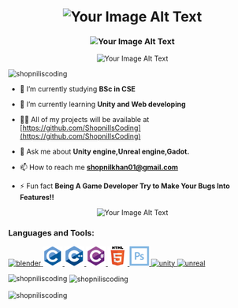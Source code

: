 <h1 align="center">
  <img src="https://github.com/ShopnilIsCoding/ShopnilIsCoding/assets/122216988/7af217b5-366c-48df-a80c-18b0684af3bb" alt="Your Image Alt Text">
</h1>


<h3 align="center">
  <img src="https://github.com/ShopnilIsCoding/ShopnilIsCoding/assets/122216988/021c9b41-0625-4e4c-be47-12031f990189" alt="Your Image Alt Text">
</h3>

<p align="center">
  <img src="https://github.com/ShopnilIsCoding/ShopnilIsCoding/assets/122216988/74105e5d-b83d-42e8-ab63-62cc21edf5c2.gif" alt="Your Image Alt Text">
</p>

  
<img src="https://komarev.com/ghpvc/?username=shopniliscoding&label=Profile%20views&color=0e75b6&style=flat" alt="shopniliscoding" /> </p>

- 🔭 I’m currently studying **BSc in CSE**

- 🌱 I’m currently learning **Unity and Web developing**

- 👨‍💻 All of my projects will be available at [https://github.com/ShopnilIsCoding](https://github.com/ShopnilIsCoding)

- 💬 Ask me about **Unity engine,Unreal engine,Gadot.**

- 📫 How to reach me **shopnilkhan01@gmail.com**

- ⚡ Fun fact **Being A Game Developer Try to Make Your Bugs Into Features!!**



<p align="center">
  <img src="https://github.com/ShopnilIsCoding/ShopnilIsCoding/assets/122216988/d484052b-1f33-425b-9ea7-98ddf7629da4.gif" alt="Your Image Alt Text">
</p>


<h3 align="left">Languages and Tools:</h3>
<p align="left"> <a href="https://www.blender.org/" target="_blank" rel="noreferrer"> <img src="https://download.blender.org/branding/community/blender_community_badge_white.svg" alt="blender" width="40" height="40"/> </a> <a href="https://www.cprogramming.com/" target="_blank" rel="noreferrer"> <img src="https://raw.githubusercontent.com/devicons/devicon/master/icons/c/c-original.svg" alt="c" width="40" height="40"/> </a> <a href="https://www.w3schools.com/cpp/" target="_blank" rel="noreferrer"> <img src="https://raw.githubusercontent.com/devicons/devicon/master/icons/cplusplus/cplusplus-original.svg" alt="cplusplus" width="40" height="40"/> </a> <a href="https://www.w3schools.com/cs/" target="_blank" rel="noreferrer"> <img src="https://raw.githubusercontent.com/devicons/devicon/master/icons/csharp/csharp-original.svg" alt="csharp" width="40" height="40"/> </a> <a href="https://www.w3.org/html/" target="_blank" rel="noreferrer"> <img src="https://raw.githubusercontent.com/devicons/devicon/master/icons/html5/html5-original-wordmark.svg" alt="html5" width="40" height="40"/> </a> <a href="https://www.photoshop.com/en" target="_blank" rel="noreferrer"> <img src="https://raw.githubusercontent.com/devicons/devicon/master/icons/photoshop/photoshop-line.svg" alt="photoshop" width="40" height="40"/> </a> <a href="https://unity.com/" target="_blank" rel="noreferrer"> <img src="https://www.vectorlogo.zone/logos/unity3d/unity3d-icon.svg" alt="unity" width="40" height="40"/> </a> <a href="https://unrealengine.com/" target="_blank" rel="noreferrer"> <img src="https://raw.githubusercontent.com/kenangundogan/fontisto/036b7eca71aab1bef8e6a0518f7329f13ed62f6b/icons/svg/brand/unreal-engine.svg" alt="unreal" width="40" height="40"/> </a> </p>

<p><img align="left" src="https://github-readme-stats.vercel.app/api/top-langs?username=shopniliscoding&show_icons=true&locale=en&layout=compact" alt="shopniliscoding" /></p>

<p>&nbsp;<img align="center" src="https://github-readme-stats.vercel.app/api?username=shopniliscoding&show_icons=true&locale=en" alt="shopniliscoding" /></p>

<p><img align="center" src="https://github-readme-streak-stats.herokuapp.com/?user=shopniliscoding&" alt="shopniliscoding" /></p>

